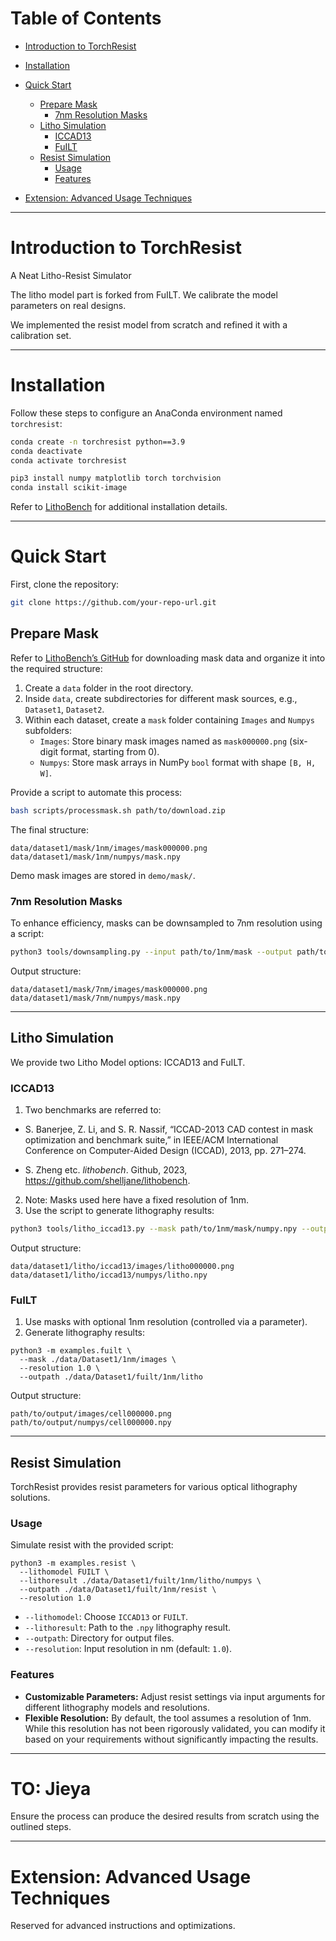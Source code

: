 # Table of Contents

- [Introduction to TorchResist](#introduction-to-torchresist)
- [Installation](#installation)
- [Quick Start](#quick-start)
  - [Prepare Mask](#prepare-mask)
    - [7nm Resolution Masks](#7nm-resolution-masks)
  - [Litho Simulation](#litho-simulation)
    - [ICCAD13](#iccad13)
    - [FuILT](#fuilt)
    <!-- - [Potential Third Option](#potential-third-option) -->
  - [Resist Simulation](#resist-simulation)
    - [Usage](#usage)
    - [Features](#features)

- [Extension: Advanced Usage Techniques](#extension-advanced-usage-techniques)

---

# Introduction to TorchResist
A Neat Litho-Resist Simulator

The litho model part is forked from FuILT. We calibrate the model parameters on real designs.

We implemented the resist model from scratch and refined it with a calibration set.

---

# Installation

Follow these steps to configure an AnaConda environment named `torchresist`:

```bash
conda create -n torchresist python==3.9
conda deactivate
conda activate torchresist

pip3 install numpy matplotlib torch torchvision
conda install scikit-image
```

Refer to [LithoBench](https://github.com/shelljane/lithobench) for additional installation details.

---

# Quick Start

First, clone the repository:

```bash
git clone https://github.com/your-repo-url.git
```

## Prepare Mask

Refer to [LithoBench’s GitHub](https://github.com/shelljane/lithobench) for downloading mask data and organize it into the required structure:

1. Create a `data` folder in the root directory.
2. Inside `data`, create subdirectories for different mask sources, e.g., `Dataset1`, `Dataset2`.
3. Within each dataset, create a `mask` folder containing `Images` and `Numpys` subfolders:
   - `Images`: Store binary mask images named as `mask000000.png` (six-digit format, starting from 0).
   - `Numpys`: Store mask arrays in NumPy `bool` format with shape `[B, H, W]`.

Provide a script to automate this process:

```bash
bash scripts/processmask.sh path/to/download.zip
```

The final structure:

```
data/dataset1/mask/1nm/images/mask000000.png
data/dataset1/mask/1nm/numpys/mask.npy
```

Demo mask images are stored in `demo/mask/`.

### 7nm Resolution Masks

To enhance efficiency, masks can be downsampled to 7nm resolution using a script:

```bash
python3 tools/downsampling.py --input path/to/1nm/mask --output path/to/7nm/mask
```

Output structure:

```
data/dataset1/mask/7nm/images/mask000000.png
data/dataset1/mask/7nm/numpys/mask.npy
```

---

## Litho Simulation

We provide two Litho Model options: ICCAD13 and FuILT.

### ICCAD13

1. Two benchmarks are referred to:
   
- S. Banerjee, Z. Li, and S. R. Nassif, “ICCAD-2013 CAD contest in mask optimization and benchmark suite,” in IEEE/ACM International Conference on Computer-Aided Design (ICCAD), 2013, pp. 271–274.

- S. Zheng etc. *lithobench*. Github, 2023, https://github.com/shelljane/lithobench.

2. Note: Masks used here have a fixed resolution of 1nm.
3. Use the script to generate lithography results:

```bash
python3 tools/litho_iccad13.py --mask path/to/1nm/mask/numpy.npy --outpath path/to/output
```

Output structure:

```
data/dataset1/litho/iccad13/images/litho000000.png
data/dataset1/litho/iccad13/numpys/litho.npy
```

### FuILT

1. Use masks with optional 1nm resolution (controlled via a parameter).
2. Generate lithography results:

```
python3 -m examples.fuilt \
  --mask ./data/Dataset1/1nm/images \
  --resolution 1.0 \
  --outpath ./data/Dataset1/fuilt/1nm/litho
```

Output structure:

```
path/to/output/images/cell000000.png
path/to/output/numpys/cell000000.npy
```

<!-- ### Potential Third Option

**Reserved for future updates.**

Demo results are stored in `demo/litho/ICCAD13/` and `demo/litho/FuILT/`. -->

---

## Resist Simulation

TorchResist provides resist parameters for various optical lithography solutions.

### Usage

Simulate resist with the provided script:

```
python3 -m examples.resist \
  --lithomodel FUILT \
  --lithoresult ./data/Dataset1/fuilt/1nm/litho/numpys \
  --outpath ./data/Dataset1/fuilt/1nm/resist \
  --resolution 1.0
```

- `--lithomodel`: Choose `ICCAD13` or `FUILT`.
- `--lithoresult`: Path to the `.npy` lithography result.
- `--outpath`: Directory for output files.
- `--resolution`: Input resolution in nm (default: `1.0`).

### Features

- **Customizable Parameters:** Adjust resist settings via input arguments for different lithography models and resolutions.
- **Flexible Resolution:** By default, the tool assumes a resolution of 1nm. While this resolution has not been rigorously validated, you can modify it based on your requirements without significantly impacting the results.



---

# TO: Jieya

Ensure the process can produce the desired results from scratch using the outlined steps.

---

# Extension: Advanced Usage Techniques

Reserved for advanced instructions and optimizations.
